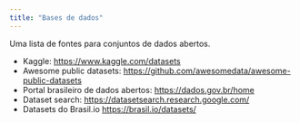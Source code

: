 ```yaml
---
title: "Bases de dados"
---
```


Uma lista de fontes para conjuntos de dados abertos.

- Kaggle: <https://www.kaggle.com/datasets>
- Awesome public datasets: <https://github.com/awesomedata/awesome-public-datasets>
- Portal brasileiro de dados abertos: <https://dados.gov.br/home>
- Dataset search: <https://datasetsearch.research.google.com/>
- Datasets do Brasil.io <https://brasil.io/datasets/>
